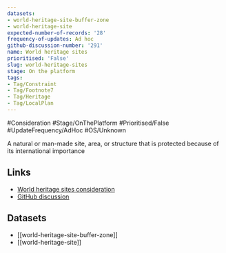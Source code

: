 ```yaml
---
datasets:
- world-heritage-site-buffer-zone
- world-heritage-site
expected-number-of-records: '28'
frequency-of-updates: Ad hoc
github-discussion-number: '291'
name: World heritage sites
prioritised: 'False'
slug: world-heritage-sites
stage: On the platform
tags:
- Tag/Constraint
- Tag/Footnote7
- Tag/Heritage
- Tag/LocalPlan
---
```


#Consideration #Stage/OnThePlatform #Prioritised/False #UpdateFrequency/AdHoc #OS/Unknown

A natural or man-made site, area, or structure that is protected because of its international importance

## Links

* [World heritage sites consideration](https://design.planning.data.gov.uk/planning-consideration/world-heritage-sites)
* [GitHub discussion](https://github.com/digital-land/data-standards-backlog/discussions/291)

## Datasets

* [[world-heritage-site-buffer-zone]]
* [[world-heritage-site]]